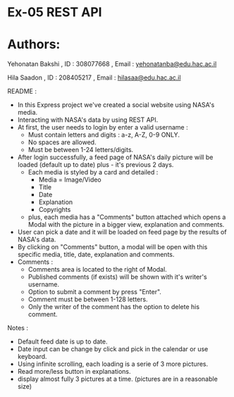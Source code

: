 
# Ex-05 REST API

# Authors:
Yehonatan Bakshi , ID : 308077668 , Email : yehonatanba@edu.hac.ac.il

Hila Saadon , ID : 208405217 , Email : hilasaa@edu.hac.ac.il

README :
- In this Express project we've created a social website using NASA's media.
- Interacting with NASA's data by using REST API.
- At first, the user needs to login by enter a valid username :
  - Must contain letters and digits : a-z, A-Z, 0-9 ONLY.
  - No spaces are allowed.
  - Must be between 1-24 letters/digits.
- After login successfully, a feed page of NASA's daily picture will be loaded (default up to date) plus - it's previous 2 days.
  - Each media is styled by a card and detailed :
    - Media = Image/Video
    - Title
    - Date
    - Explanation
    - Copyrights
  - plus, each media has a "Comments" button attached which opens a Modal with the picture in a bigger view, explanation and comments.
- User can pick a date and it will be loaded on feed page by the results of NASA's data.
- By clicking on "Comments" button, a modal will be open with this specific media, title, date, explanation and comments.
- Comments :
  - Comments area is located to the right of Modal.
  - Published comments (if exists) will be shown with it's writer's username.
  - Option to submit a comment by press "Enter".
  - Comment must be between 1-128 letters.
  - Only the writer of the comment has the option to delete his comment.


Notes :
- Default feed date is up to date.
- Date input can be change by click and pick in the calendar or use keyboard.
- Using infinite scrolling, each loading is a serie of 3 more pictures.
- Read more/less button in explanations.
- display almost fully 3 pictures at a time. (pictures are in a reasonable size)